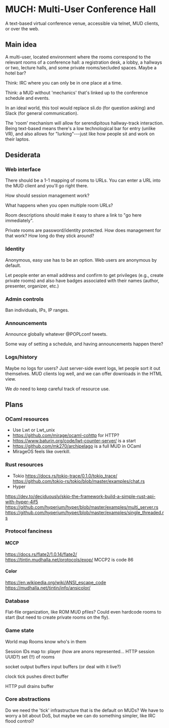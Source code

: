 # MUCH: Multi-User Conference Hall

A text-based virtual conference venue, accessible via telnet, MUD
clients, or over the web.

## Main idea

A multi-user, located environment where the rooms correspond to the
relevant rooms of a conference hall: a registration desk, a lobby, a
hallways or two, lecture halls, and some private rooms/secluded
spaces. Maybe a hotel bar?

Think: IRC where you can only be in one place at a time.

Think: a MUD without 'mechanics' that's linked up to the conference
schedule and events.

In an ideal world, this tool would replace sli.do (for question
asking) and Slack (for general communication).

The 'room' mechanism will allow for serendipitous hallway-track
interaction. Being text-based means there's a low technological bar
for entry (unlike VR), and also allows for "lurking"---just like how
people sit and work on their laptos.

## Desiderata

### Web interface

There should be a 1-1 mapping of rooms to URLs. You can enter a URL
into the MUD client and you'll go right there.

How should session management work?

What happens when you open multiple room URLs?

Room descriptions should make it easy to share a link to "go here
immediately".

Private rooms are password/identity protected.
  How does management for that work?
  How long do they stick around?

### Identity

Anonymous, easy use has to be an option. Web users are anonymous by
default.

Let people enter an email address and confirm to get privileges (e.g.,
create private rooms) and also have badges associated with their names
(author, presenter, organizer, etc.)

### Admin controls

Ban individuals, IPs, IP ranges.

### Announcements

Announce globally whatever @POPLconf tweets.

Some way of setting a schedule, and having announcements happen there?

### Logs/history

Maybe no logs for users? Just server-side event logs, let people sort
it out themselves. MUD clients log well, and we can offer downloads in
the HTML view.

We _do_ need to keep careful track of resource use.

## Plans

### OCaml resources

- Use Lwt or Lwt_unix
- https://github.com/mirage/ocaml-cohttp for HTTP?
- https://www.baturin.org/code/lwt-counter-server/ is a start
- https://github.com/mk270/archipelago is a full MUD in OCaml
- MirageOS feels like overkill.

### Rust resources

- Tokio
https://docs.rs/tokio-trace/0.1.0/tokio_trace/
https://github.com/tokio-rs/tokio/blob/master/examples/chat.rs
- Hyper

https://dev.to/deciduously/skip-the-framework-build-a-simple-rust-api-with-hyper-4jf5
https://github.com/hyperium/hyper/blob/master/examples/multi_server.rs
https://github.com/hyperium/hyper/blob/master/examples/single_threaded.rs

### Protocol fanciness

#### MCCP

https://docs.rs/flate2/1.0.14/flate2/
https://tintin.mudhalla.net/protocols/exop/
MCCP2 is code 86

#### Color

https://en.wikipedia.org/wiki/ANSI_escape_code
https://mudhalla.net/tintin/info/ansicolor/

### Database

Flat-file organization, like ROM MUD pfiles?  Could even hardcode
rooms to start (but need to create private rooms on the fly).

### Game state

World map
  Rooms know who's in them
  
Session IDs map to:
  player (how are anons represented... HTTP session UUID?)
    set (!!) of rooms
  
  socket
  output buffers
  input buffers (or deal with it live?)
  
  clock tick pushes direct buffer
  
  HTTP pull drains buffer

### Core abstractions

Do we need the 'tick' infrastructure that is the default on MUDs? We
have to worry a bit about DoS, but maybe we can do something simpler,
like IRC flood control?
